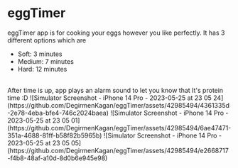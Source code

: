 # eggTimer
eggTimer app is for cooking your eggs however you like perfectly.
It has 3 different options which are 
<ul>
<li>Soft: 3 minutes</li>
<li>Medium: 7 minutes</li>
<li>Hard: 12 minutes</li>
</ul>
<br>
After time is up, app plays an alarm sound to let you know that It's protein time :D
![Simulator Screenshot - iPhone 14 Pro - 2023-05-25 at 23 05 24](https://github.com/DegirmenKagan/eggTimer/assets/42985494/4361335d-2e78-4eba-bfe4-746c2024baea)
![Simulator Screenshot - iPhone 14 Pro - 2023-05-25 at 23 05 01](https://github.com/DegirmenKagan/eggTimer/assets/42985494/6ae47471-351a-4688-81ff-b58f82b5965b)
![Simulator Screenshot - iPhone 14 Pro - 2023-05-25 at 23 05 05](https://github.com/DegirmenKagan/eggTimer/assets/42985494/e2668717-f4b8-48af-a10d-8d0b6e945e98)


